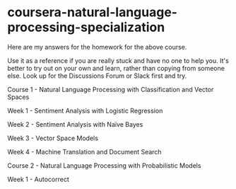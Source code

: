 # coursera-natural-language-processing-specialization

Here are my answers for the homework for the above course. 

Use it as a reference if you are really stuck and have no one to help you. 
It's better to try out on your own and learn, rather than copying from someone else. 
Look up for the Discussions Forum or Slack first and try. 

Course 1 - Natural Language Processing with Classification and Vector Spaces
  <p>Week 1 - Sentiment Analysis with Logistic Regression </p>
  <p>Week 2 - Sentiment Analysis with Naïve Bayes </p>
  <p>Week 3 - Vector Space Models </p>
  <p>Week 4 - Machine Translation and Document Search </p>

<p>Course 2 - Natural Language Processing with Probabilistic Models </p>
  <p> Week 1 - Autocorrect </p>
